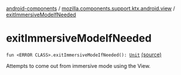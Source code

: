 [android-components](../index.md) / [mozilla.components.support.ktx.android.view](index.md) / [exitImmersiveModeIfNeeded](./exit-immersive-mode-if-needed.md)

# exitImmersiveModeIfNeeded

`fun <ERROR CLASS>.exitImmersiveModeIfNeeded(): `[`Unit`](https://kotlinlang.org/api/latest/jvm/stdlib/kotlin/-unit/index.html) [(source)](https://github.com/mozilla-mobile/android-components/blob/master/components/support/ktx/src/main/java/mozilla/components/support/ktx/android/view/Activity.kt#L29)

Attempts to come out from immersive mode using the View.

